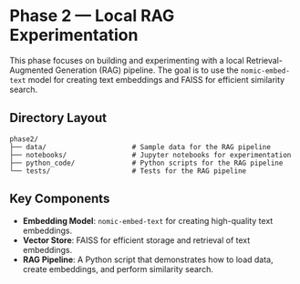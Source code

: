 # Phase 2 — Local RAG Experimentation

This phase focuses on building and experimenting with a local Retrieval-Augmented Generation (RAG) pipeline. The goal is to use the `nomic-embed-text` model for creating text embeddings and FAISS for efficient similarity search.

## Directory Layout

```text
phase2/
├── data/                     # Sample data for the RAG pipeline
├── notebooks/                # Jupyter notebooks for experimentation
├── python_code/              # Python scripts for the RAG pipeline
└── tests/                    # Tests for the RAG pipeline
```

## Key Components

- **Embedding Model**: `nomic-embed-text` for creating high-quality text embeddings.
- **Vector Store**: FAISS for efficient storage and retrieval of text embeddings.
- **RAG Pipeline**: A Python script that demonstrates how to load data, create embeddings, and perform similarity search.
